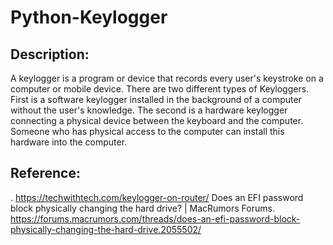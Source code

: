 # Python-Keylogger
## Description:
A keylogger is a program or device that records every user's keystroke on a computer or mobile device.
There are two different types of Keyloggers. First is a software keylogger installed in the background of
a computer without the user's knowledge. The second is a hardware keylogger connecting a physical device between the keyboard and the computer. Someone who has physical access to the computer can install this hardware into the computer.
## Reference:
. https://techwithtech.com/keylogger-on-router/
Does an EFI password block physically changing the hard drive? | MacRumors Forums. https://forums.macrumors.com/threads/does-an-efi-password-block-physically-changing-the-hard-drive.2055502/